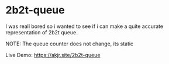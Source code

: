 # 2b2t-queue

I was reall bored so i wanted to see if i can make a quite accurate representation of 2b2t queue.

NOTE: The queue counter does not change, its static

Live Demo: https://akjr.site/2b2t-queue
